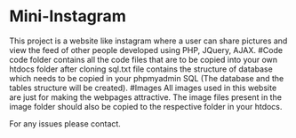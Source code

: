 # Mini-Instagram
This project is a website like instagram where a user can share pictures and view the feed of other people developed using PHP, JQuery, AJAX.
#Code 
code folder contains all the code files that are to be copied into your own htdocs folder after cloning
sql.txt file contains the structure of database which needs to be copied in your phpmyadmin SQL (The database and the tables structure will be created).
#Images
All images used in this website are just for making the webpages attractive.
The image files present in the image folder should also be copied to the respective folder in your htdocs.

For any issues please contact.
